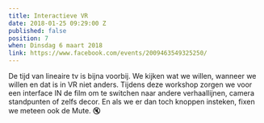 ```yaml
---
title: Interactieve VR
date: 2018-01-25 09:29:00 Z
published: false
position: 7
when: Dinsdag 6 maart 2018
link: https://www.facebook.com/events/2009463549325250/
---
```


De tijd van lineaire tv is bijna voorbij. We kijken wat we willen, wanneer we willen en dat is in VR niet anders. Tijdens deze workshop zorgen we voor een interface IN de film om te switchen naar andere verhaallijnen, camera standpunten of zelfs decor. En als we er dan toch knoppen insteken, fixen we meteen ook de Mute. 🔇